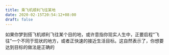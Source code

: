 ```yaml
---
title: 乘飞机顺利飞往某地
date: 2020-02-15T20:54:12+08:00
draft: false
---
```


如果你梦到搭飞机顺利飞往某个目的地，或许意指你现实人生中，正要启程“飞往”一个不同于现状的地方，或者正快速的接近生活目标。这自然表示了，你想要达到目标的做法是正确的